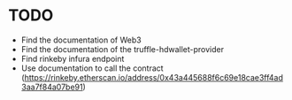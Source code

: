 # TODO

- Find the documentation of Web3
- Find the documentation of the truffle-hdwallet-provider
- Find rinkeby infura endpoint
- Use documentation to call the contract (https://rinkeby.etherscan.io/address/0x43a445688f6c69e18cae3ff4ad3aa7f84a07be91)
